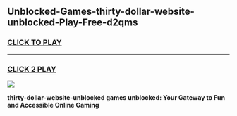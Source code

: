 
## Unblocked-Games-thirty-dollar-website-unblocked-Play-Free-d2qms
<h3>
<a href="https://premium76.site?title=thirty-dollar-website-unblocked&ref=20M">CLICK TO PLAY</a></h3>
<hr>

<h3>
<a href="https://premium76.site?title=thirty-dollar-website-unblocked&ref=20M">CLICK 2 PLAY</a>
  
</h3>

<a href="https://premium76.site?title=thirty-dollar-website-unblocked&ref=19M"><img src="https://clearcache.store/games.png"></a>


**thirty-dollar-website-unblocked games unblocked: Your Gateway to Fun and Accessible Online Gaming**
